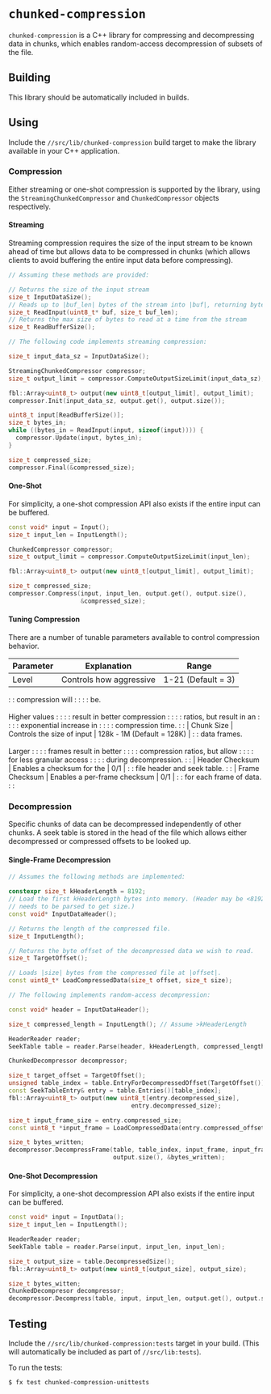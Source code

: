 # `chunked-compression`

`chunked-compression` is a C++ library for compressing and decompressing data in
chunks, which enables random-access decompression of subsets of the file.

## Building

This library should be automatically included in builds.

## Using

Include the `//src/lib/chunked-compression` build target to make the library
available in your C++ application.

### Compression

Either streaming or one-shot compression is supported by the library, using the
`StreamingChunkedCompressor` and `ChunkedCompressor` objects respectively.

#### Streaming

Streaming compression requires the size of the input stream to be known ahead of
time but allows data to be compressed in chunks (which allows clients to avoid
buffering the entire input data before compressing).

```c++
// Assuming these methods are provided:

// Returns the size of the input stream
size_t InputDataSize();
// Reads up to |buf_len| bytes of the stream into |buf|, returning bytes read
size_t ReadInput(uint8_t* buf, size_t buf_len);
// Returns the max size of bytes to read at a time from the stream
size_t ReadBufferSize();

// The following code implements streaming compression:

size_t input_data_sz = InputDataSize();

StreamingChunkedCompressor compressor;
size_t output_limit = compressor.ComputeOutputSizeLimit(input_data_sz);

fbl::Array<uint8_t> output(new uint8_t[output_limit], output_limit);
compressor.Init(input_data_sz, output.get(), output.size());

uint8_t input[ReadBufferSize()];
size_t bytes_in;
while ((bytes_in = ReadInput(input, sizeof(input)))) {
  compressor.Update(input, bytes_in);
}

size_t compressed_size;
compressor.Final(&compressed_size);
```

#### One-Shot

For simplicity, a one-shot compression API also exists if the entire input can
be buffered.

```c++
const void* input = Input();
size_t input_len = InputLength();

ChunkedCompressor compressor;
size_t output_limit = compressor.ComputeOutputSizeLimit(input_len);

fbl::Array<uint8_t> output(new uint8_t[output_limit], output_limit);

size_t compressed_size;
compressor.Compress(input, input_len, output.get(), output.size(),
                    &compressed_size);
```

#### Tuning Compression

There are a number of tunable parameters available to control compression
behavior.

| Parameter       | Explanation                   | Range                      |
| --------------- | ----------------------------- | -------------------------- |
| Level           | Controls how aggressive       | 1-21 (Default = 3)         |
:                 : compression will              :                            :
:                 : be.<br><br>Higher values      :                            :
:                 : result in better compression  :                            :
:                 : ratios, but result in an      :                            :
:                 : exponential increase in       :                            :
:                 : compression time.             :                            :
| Chunk Size      | Controls the size of input    | 128k - 1M (Default = 128K) |
:                 : data frames.<br><br>Larger    :                            :
:                 : frames result in better       :                            :
:                 : compression ratios, but allow :                            :
:                 : for less granular access      :                            :
:                 : during decompression.         :                            :
| Header Checksum | Enables a checksum for the    | 0/1                        |
:                 : file header and seek table.   :                            :
| Frame Checksum  | Enables a per-frame checksum  | 0/1                        |
:                 : for each frame of data.       :                            :

### Decompression

Specific chunks of data can be decompressed independently of other chunks. A
seek table is stored in the head of the file which allows either decompressed or
compressed offsets to be looked up.

#### Single-Frame Decompression

```c++
// Assumes the following methods are implemented:

constexpr size_t kHeaderLength = 8192;
// Load the first kHeaderLength bytes into memory. (Header may be <8192 bytes,
// needs to be parsed to get size.)
const void* InputDataHeader();

// Returns the length of the compressed file.
size_t InputLength();

// Returns the byte offset of the decompressed data we wish to read.
size_t TargetOffset();

// Loads |size| bytes from the compressed file at |offset|.
const uint8_t* LoadCompressedData(size_t offset, size_t size);

// The following implements random-access decompression:

const void* header = InputDataHeader();

size_t compressed_length = InputLength(); // Assume >kHeaderLength

HeaderReader reader;
SeekTable table = reader.Parse(header, kHeaderLength, compressed_length);

ChunkedDecompressor decompressor;

size_t target_offset = TargetOffset();
unsigned table_index = table.EntryForDecompressedOffset(TargetOffset()).get();
const SeekTableEntry& entry = table.Entries()[table_index];
fbl::Array<uint8_t> output(new uint8_t[entry.decompressed_size],
                                  entry.decompressed_size);

size_t input_frame_size = entry.compressed_size;
const uint8_t *input_frame = LoadCompressedData(entry.compressed_offset, input_frame_size);

size_t bytes_written;
decompressor.DecompressFrame(table, table_index, input_frame, input_frame_size, output.get(),
                             output.size(), &bytes_written);
```

#### One-Shot Decompression

For simplicity, a one-shot decompression API also exists if the entire input can
be buffered.

```c++
const void* input = InputData();
size_t input_len = InputLength();

HeaderReader reader;
SeekTable table = reader.Parse(input, input_len, input_len);

size_t output_size = table.DecompressedSize();
fbl::Array<uint8_t> output(new uint8_t[output_size], output_size);

size_t bytes_witten;
ChunkedDecompresor decompressor;
decompressor.Decompress(table, input, input_len, output.get(), output.size(), &bytes_written);
```

## Testing

Include the `//src/lib/chunked-compression:tests` target in your build. (This
will automatically be included as part of `//src/lib:tests`).

To run the tests:

```
$ fx test chunked-compression-unittests
```
